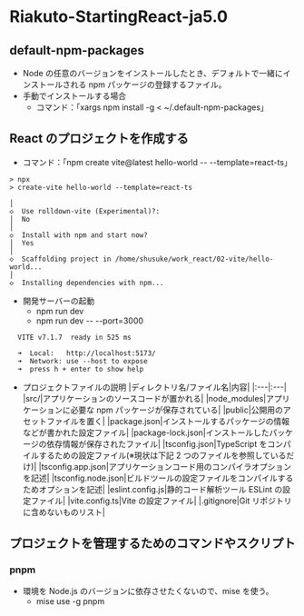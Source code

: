 # Riakuto-StartingReact-ja5.0

## default-npm-packages

- Node の任意のバージョンをインストールしたとき、デフォルトで一緒にインストールされる npm パッケージの登録するファイル。
- 手動でインストールする場合
  - コマンド：「xargs npm install -g < ~/.default-npm-packages」

## React のプロジェクトを作成する

- コマンド：「npm create vite@latest hello-world -- --template=react-ts」

```
> npx
> create-vite hello-world --template=react-ts

│
◇  Use rolldown-vite (Experimental)?:
│  No
│
◇  Install with npm and start now?
│  Yes
│
◇  Scaffolding project in /home/shusuke/work_react/02-vite/hello-world...
│
◇  Installing dependencies with npm...
```

- 開発サーバーの起動
  - npm run dev
  - npm run dev -- --port=3000

```
  VITE v7.1.7  ready in 525 ms

  ➜  Local:   http://localhost:5173/
  ➜  Network: use --host to expose
  ➜  press h + enter to show help
```

- プロジェクトファイルの説明
  |ディレクトリ名/ファイル名|内容|
  |:---|:---|
  |src/|アプリケーションのソースコードが置かれる|
  |node_modules|アプリケーションに必要な npm パッケージが保存されている|
  |public|公開用のアセットファイルを置く|
  |package.json|インストールするパッケージの情報などが書かれた設定ファイル|
  |package-lock.json|インストールしたパッケージの依存情報が保存されたファイル|
  |tsconfig.json|TypeScript をコンパイルするための設定ファイル(※現状は下記 2 つのファイルを参照しているだけ)|
  |tsconfig.app.json|アプリケーションコード用のコンパイラオプションを記述|
  |tsconfig.node.json|ビルドツールの設定ファイルをコンパイルするためオプションを記述|
  |eslint.config.js|静的コード解析ツール ESLint の設定ファイル|
  |vite.config.ts|Vite の設定ファイル|
  |.gitignore|Git リポジトリに含めないものリスト|

## プロジェクトを管理するためのコマンドやスクリプト

### pnpm

- 環境を Node.js のバージョンに依存させたくないので、mise を使う。
  - mise use -g pnpm
